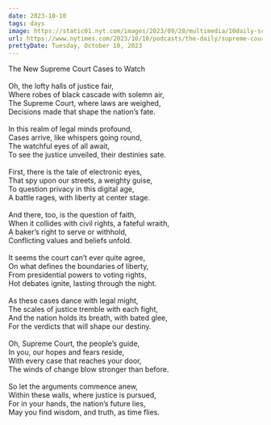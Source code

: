 ```yaml
---
date: 2023-10-10
tags: days
image: https://static01.nyt.com/images/2023/09/28/multimedia/10daily-scotus/00dc-scotus-review-01-lpvc-facebookJumbo.jpg
url: https://www.nytimes.com/2023/10/10/podcasts/the-daily/supreme-court-conservative.html
prettyDate: Tuesday, October 10, 2023
---
```

The New Supreme Court Cases to Watch<br><br>Oh, the lofty halls of justice fair,<br>Where robes of black cascade with solemn air,<br>The Supreme Court, where laws are weighed,<br>Decisions made that shape the nation’s fate.<br><br>In this realm of legal minds profound,<br>Cases arrive, like whispers going round,<br>The watchful eyes of all await,<br>To see the justice unveiled, their destinies sate.<br><br>First, there is the tale of electronic eyes,<br>That spy upon our streets, a weighty guise,<br>To question privacy in this digital age,<br>A battle rages, with liberty at center stage.<br><br>And there, too, is the question of faith,<br>When it collides with civil rights, a fateful wraith,<br>A baker’s right to serve or withhold,<br>Conflicting values and beliefs unfold.<br><br>It seems the court can’t ever quite agree,<br>On what defines the boundaries of liberty,<br>From presidential powers to voting rights,<br>Hot debates ignite, lasting through the night.<br><br>As these cases dance with legal might,<br>The scales of justice tremble with each fight,<br>And the nation holds its breath, with bated glee,<br>For the verdicts that will shape our destiny.<br><br>Oh, Supreme Court, the people’s guide,<br>In you, our hopes and fears reside,<br>With every case that reaches your door,<br>The winds of change blow stronger than before.<br><br>So let the arguments commence anew,<br>Within these walls, where justice is pursued,<br>For in your hands, the nation’s future lies,<br>May you find wisdom, and truth, as time flies.